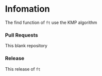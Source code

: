 # Infomation
The find function of `ft` use the KMP algorithm

### Pull Requests
This blank repository

### Release
This release of `ft`
